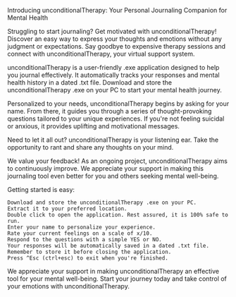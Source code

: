 Introducing unconditionalTherapy: Your Personal Journaling Companion for Mental Health

Struggling to start journaling? Get motivated with unconditionalTherapy! Discover an easy way to express your thoughts and emotions without any judgment or expectations. Say goodbye to expensive therapy sessions and connect with unconditionalTherapy, your virtual support system.

unconditionalTherapy is a user-friendly .exe application designed to help you journal effectively. It automatically tracks your responses and mental health history in a dated .txt file. Download and store the unconditionalTherapy .exe on your PC to start your mental health journey.

Personalized to your needs, unconditionalTherapy begins by asking for your name. From there, it guides you through a series of thought-provoking questions tailored to your unique experiences. If you're not feeling suicidal or anxious, it provides uplifting and motivational messages.

Need to let it all out? unconditionalTherapy is your listening ear. Take the opportunity to rant and share any thoughts on your mind.

We value your feedback! As an ongoing project, unconditionalTherapy aims to continuously improve. We appreciate your support in making this journaling tool even better for you and others seeking mental well-being.

Getting started is easy:

    Download and store the unconditionalTherapy .exe on your PC.
    Extract it to your preferred location.
    Double click to open the application. Rest assured, it is 100% safe to run.
    Enter your name to personalize your experience.
    Rate your current feelings on a scale of x/10.
    Respond to the questions with a simple YES or NO.
    Your responses will be automatically saved in a dated .txt file. Remember to store it before closing the application.
    Press ^Esc (ctrl+esc) to exit when you're finished.

We appreciate your support in making unconditionalTherapy an effective tool for your mental well-being. Start your journey today and take control of your emotions with unconditionalTherapy.
